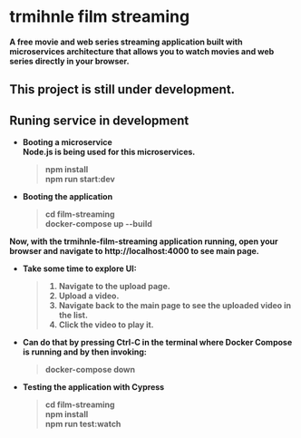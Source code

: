 # <strong> trmihnle film streaming

A free movie and web series streaming application built with microservices architecture that allows you to watch movies and web series directly in your browser.

## <strong> This project is still under development.


## <strong> Runing service in development
- Booting a microservice <br>
    Node.js is being used for this microservices. <br> 
    > npm install <br>
    > npm run start:dev
- Booting the application <br>
    > cd film-streaming <br>
    > docker-compose up --build <br>
    
Now, with the trmihnle-film-streaming application running, open your browser and navigate to
http://localhost:4000 to see main page.

- Take some time to explore UI: <br>
    > 1. Navigate to the upload page.<br>
    > 2. Upload a video. <br>
    > 3. Navigate back to the main page to see the uploaded video in the list. <br>
    > 4. Click the video to play it. <br>

- Can do that by pressing Ctrl-C in the terminal where Docker Compose is running and by then invoking:  <br>
    > docker-compose down <br>

- Testing the application with Cypress
    > cd film-streaming <br>
    > npm install <br>
    > npm run test:watch <br>


